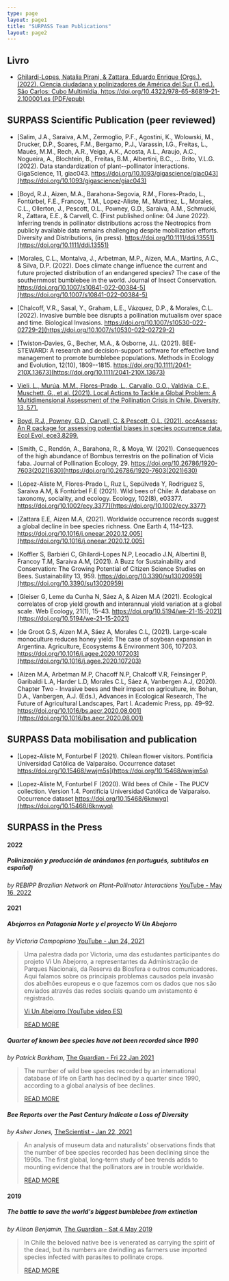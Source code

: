```yaml
---
type: page
layout: page1
title: "SURPASS Team Publications"
layout: page2
---
```


## Livro

- [Ghilardi-Lopes, Natalia Pirani, & Zattara, Eduardo Enrique (Orgs.). (2022). Ciencia ciudadana y polinizadores de América del Sur (1. ed.). São Carlos: Cubo Multimídia. https://doi.org/10.4322/978-65-86819-21-2.100001.es (PDF/epub)](https://doi.org/10.4322/978-65-86819-21-2.100001.es)

## SURPASS Scientific Publication (peer reviewed)
-   [Salim, J.A., Saraiva, A.M., Zermoglio, P.F., Agostini, K., Wolowski, M., Drucker, D.P., Soares, F.M., Bergamo, P.J., Varassin, I.G., Freitas, L., Maués, M.M., Rech, A.R., Veiga, A.K., Acosta, A.L., Araujo, A.C., Nogueira, A., Blochtein, B., Freitas, B.M., Albertini, B.C., ... Brito, V.L.G. (2022). Data standardization of plant--pollinator interactions. GigaScience, 11, giac043. https://doi.org/10.1093/gigascience/giac043](https://doi.org/10.1093/gigascience/giac043)

- [Boyd, R.J., Aizen, M.A., Barahona-Segovia, R.M., Flores-Prado, L., Fontúrbel, F.E., Francoy, T.M., Lopez-Aliste, M., Martinez, L., Morales, C.L., Ollerton, J., Pescott, O.L., Powney, G.D., Saraiva, A.M., Schmucki, R., Zattara, E.E., & Carvell, C. (First published online: 04 June 2022). Inferring trends in pollinator distributions across the Neotropics from publicly available data remains challenging despite mobilization efforts. Diversity and Distributions, (in press). https://doi.org/10.1111/ddi.13551](https://doi.org/10.1111/ddi.13551)

- [Morales, C.L., Montalva, J., Arbetman, M.P., Aizen, M.A., Martins, A.C., & Silva, D.P. (2022). Does climate change influence the current and future projected distribution of an endangered species? The case of the southernmost bumblebee in the world. Journal of Insect Conservation. https://doi.org/10.1007/s10841-022-00384-5](https://doi.org/10.1007/s10841-022-00384-5)

- [Chalcoff, V.R., Sasal, Y., Graham, L.E., Vázquez, D.P., & Morales, C.L. (2022). Invasive bumble bee disrupts a pollination mutualism over space and time. Biological Invasions. https://doi.org/10.1007/s10530-022-02729-2](https://doi.org/10.1007/s10530-022-02729-2)

- [Twiston-Davies, G., Becher, M.A., & Osborne, J.L. (2021). BEE-STEWARD: A research and decision-support software for effective land management to promote bumblebee populations. Methods in Ecology and Evolution, 12(10), 1809--1815. https://doi.org/10.1111/2041-210X.13673](https://doi.org/10.1111/2041-210X.13673)

- [Vieli, L., Murúa, M.M., Flores-Prado, L., Carvallo, G.O., Valdivia, C.E., Muschett, G., et al. (2021). Local Actions to Tackle a Global Problem: A Multidimensional Assessment of the Pollination Crisis in Chile. Diversity, 13, 571.](https://www.mdpi.com/1424-2818/13/11/571)

- [Boyd, R.J., Powney, G.D., Carvell, C. & Pescott, O.L. (2021). occAssess: An R package for assessing potential biases in species occurrence data. Ecol Evol, ece3.8299.](https://onlinelibrary.wiley.com/doi/10.1002/ece3.8299)

- [Smith, C., Rendón, A., Barahona, R., & Moya, W. (2021). Consequences of the high abundance of Bombus terrestris on the pollination of Vicia faba. Journal of Pollination Ecology, 29. https://doi.org/10.26786/1920-7603(2021)630](https://doi.org/10.26786/1920-7603(2021)630)

- [López-Aliste M, Flores-Prado L, Ruz L, Sepúlveda Y, Rodríguez S, Saraiva A.M, & Fontúrbel F.E (2021). Wild bees of Chile: A database on taxonomy, sociality, and ecology. Ecology, 102(8), e03377. https://doi.org/10.1002/ecy.3377](https://doi.org/10.1002/ecy.3377)

- [Zattara E.E, Aizen M.A, (2021). Worldwide occurrence records suggest a global decline in bee species richness. One Earth 4, 114–123. https://doi.org/10.1016/j.oneear.2020.12.005](https://doi.org/10.1016/j.oneear.2020.12.005)

- [Koffler S, Barbiéri C, Ghilardi-Lopes N.P, Leocadio J.N, Albertini B, Francoy T.M, Saraiva A.M, (2021). A Buzz for Sustainability and Conservation: The Growing Potential of Citizen Science Studies on Bees. Sustainability 13, 959. https://doi.org/10.3390/su13020959](https://doi.org/10.3390/su13020959)
  
- [Gleiser G, Leme da Cunha N, Sáez A, & Aizen M.A (2021). Ecological correlates of crop yield growth and interannual yield variation at a global scale. Web Ecology, 21(1), 15–43. https://doi.org/10.5194/we-21-15-2021](https://doi.org/10.5194/we-21-15-2021)

- [de Groot G.S, Aizen M.A, Sáez A, Morales C.L, (2021). Large-scale monoculture reduces honey yield: The case of soybean expansion in Argentina. Agriculture, Ecosystems & Environment 306, 107203. https://doi.org/10.1016/j.agee.2020.107203](https://doi.org/10.1016/j.agee.2020.107203)

- [Aizen M.A, Arbetman M.P, Chacoff N.P, Chalcoff V.R, Feinsinger P, Garibaldi L.A, Harder L.D, Morales C.L, Sáez A, Vanbergen A.J, (2020). Chapter Two - Invasive bees and their impact on agriculture, in: Bohan, D.A., Vanbergen, A.J. (Eds.), Advances in Ecological Research, The Future of Agricultural Landscapes, Part I. Academic Press, pp. 49–92. https://doi.org/10.1016/bs.aecr.2020.08.001](https://doi.org/10.1016/bs.aecr.2020.08.001)
## SURPASS Data mobilisation and publication

- [Lopez-Aliste M, Fonturbel F (2021). Chilean flower visitors. Pontificia Universidad Católica de Valparaíso. Occurrence dataset https://doi.org/10.15468/wwjm5s](https://doi.org/10.15468/wwjm5s)

- [Lopez-Aliste M, Fonturbel F (2020). Wild bees of Chile - The PUCV collection. Version 1.4. Pontificia Universidad Católica de Valparaíso. Occurrence dataset https://doi.org/10.15468/6knwyq](https://doi.org/10.15468/6knwyq)

## SURPASS in the Press

#### 2022
##### Polinización y producción de arándanos (en portugués, subtítulos en español)
*by REBIPP Brazilian Network on Plant-Pollinator Interactions* [YouTube - May 16, 2022](https://youtu.be/hA7UXprlRA4)

#### 2021

##### Abejorros en Patagonia Norte y el proyecto Vi Un Abejorro

*by Victoria Campopiano* [YouTube - Jun 24, 2021](https://www.youtube.com/watch?v=BxI0xR_lqxE)

> Uma palestra dada por Victoria, uma das estudantes participantes do projeto Vi Un Abejorro, a representantes da Administração de Parques Nacionais, da Reserva da Biosfera e outros comunicadores. Aqui falamos sobre os principais problemas causados pela invasão dos abelhões europeus e o que fazemos com os dados que nos são enviados através das redes sociais quando um avistamento é registrado.
>
> [Vi Un Abejorro (YouTube video ES)](https://www.youtube.com/watch?v=BxI0xR_lqxE)
>
> [READ MORE](https://www.abejorros.ar/)

##### Quarter of known bee species have not been recorded since 1990

*by Patrick Barkham,* [The Guardian - Fri 22 Jan 2021](https://www.theguardian.com/environment/2021/jan/22/quarter-of-known-bee-species-have-not-been-recorded-since-1990)

> The number of wild bee species recorded by an international database of life on Earth has declined by a quarter since 1990, according to a global analysis of bee declines.
>
> [READ MORE](https://www.theguardian.com/environment/2021/jan/22/quarter-of-known-bee-species-have-not-been-recorded-since-1990)

##### Bee Reports over the Past Century Indicate a Loss of Diversity

*by Asher Jones,* [TheScientist - Jan 22, 2021](https://www.the-scientist.com/news-opinion/bee-reports-over-the-past-century-indicate-a-loss-of-diversity--68379)

> An analysis of museum data and naturalists' observations finds that the number of bee species recorded has been declining since the 1990s. The first global, long-term study of bee trends adds to mounting evidence that the pollinators are in trouble worldwide.
>
> [READ MORE](https://www.the-scientist.com/news-opinion/bee-reports-over-the-past-century-indicate-a-loss-of-diversity--68379)

#### 2019

##### The battle to save the world's biggest bumblebee from extinction

*by Alison Benjamin,* [The Guardian - Sat 4 May 2019](https://www.theguardian.com/environment/2019/may/04/the-battle-to-save-the-worlds-biggest-bumblebee-from-european-invaders)

> In Chile the beloved native bee is venerated as carrying the spirit of the dead, but its numbers are dwindling as farmers use imported species infected with parasites to pollinate crops.
>
> [READ MORE](https://www.theguardian.com/environment/2019/may/04/the-battle-to-save-the-worlds-biggest-bumblebee-from-european-invaders)

